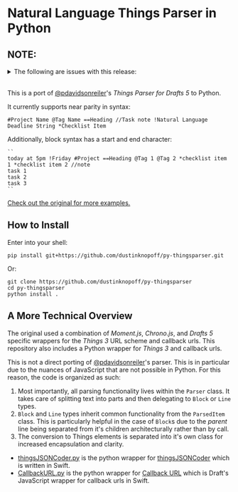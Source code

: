 # Natural Language Things Parser in Python

## NOTE:

<details>
<summary>
	The following are issues with this release:
</summary>

1. Cannot recognize `Wednesday at 6` as PM or AM but returns 6 as this the day of the output.
2. Block sublines are overrides by the last element.
3. The JSON package is not accepted by *Things 3* as valid.

### Plan:

- [ ] fix issues
- [ ] make an Automator Service for applying to a file
- [ ] make an Automator Application for dragging files on to to run.
</details>
<br />

This is a port of [@pdavidsonreiler](https://github.com/pdavisonreiber/Public-Drafts-Scripts/tree/master/Things%20Parser)'s *Things Parser for Drafts 5* to Python.

It currently supports near parity in syntax:

```
#Project Name @Tag Name ==Heading //Task note !Natural Language Deadline String *Checklist Item
```

Additionally, block syntax has a start and end character:

```
``
today at 5pm !Friday #Project ==Heading @Tag 1 @Tag 2 *checklist item 1 *checklist item 2 //note
task 1
task 2
task 3
``

```

[Check out the original for more examples.](https://github.com/pdavisonreiber/Public-Drafts-Scripts/tree/master/Things%20Parser)

## How to Install

Enter into your shell:

```
pip install git+https://github.com/dustinknopoff/py-thingsparser.git
```

Or:

```
git clone https://github.com/dustinknopoff/py-thingsparser
cd py-thingsparser
python install .
```

## A More Technical Overview

The original used a combination of *Moment.js*, *Chrono.js*, and *Drafts 5* specific wrappers for the *Things 3* URL scheme and callback urls. This repository also includes a Python wrapper for *Things 3* and callback urls.

This is not a direct porting of [@pdavidsonreiler](https://polymaths.blog/2018/04/things-parser-two-point-o-for-drafts-5)'s parser. This is in particular due to the nuances of JavaScript that are not possible in Python. For this reason, the code is organized as such:

1. Most importantly, all parsing functionality lives within the `Parser` class. It takes care of splitting text into parts and then delegating to `Block` or `Line` types. 
2. `Block` and `Line` types inherit common functionality from the `ParsedItem` class. This is particularly helpful in the case of `Block`s due to the *parent* line being separated from it's children architecturally rather than by call.
3. The conversion to Things elements is separated into it's own class for increased encapsulation and clarity.

- [thingsJSONCoder.py](things_parser/thingsJSONCoder.py) is the python wrapper for [thingsJSONCoder](https://github.com/culturedcode/ThingsJSONCoder) which is written in Swift.
- [CallbackURL.py](things_parser/CallbackURL.py) is the python wrapper for [Callback URL](https://github.com/agiletortoise/drafts-documentation/wiki/CallbackURL) which is Draft's JavaScript wrapper for callback urls in Swift.
